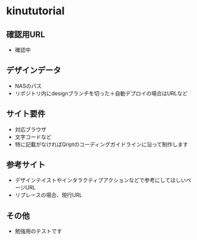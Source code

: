 # kinututorial

## 確認用URL
* 確認中

## デザインデータ
* NASのパス
* リポジトリ内にdesignブランチを切った＋自動デプロイの場合はURLなど

## サイト要件
* 対応ブラウザ
* 文字コードなど
* 特に記載がなければQriptのコーディングガイドラインに沿って制作します

## 参考サイト
* デザインテイストやインタラクティブアクションなどで参考にしてほしいページURL
* リプレースの場合、現行URL

## その他
* 勉強用のテストです
